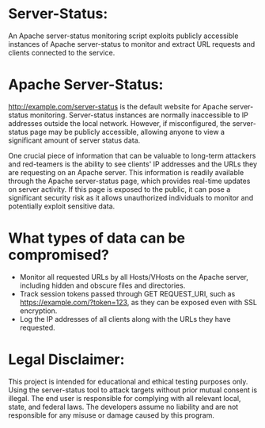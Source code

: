 # Server-Status:
An Apache server-status monitoring script exploits publicly accessible instances of Apache server-status to monitor and extract URL requests and clients connected to the service.


# Apache Server-Status:
http://example.com/server-status is the default website for Apache server-status monitoring. Server-status instances are normally inaccessible to IP addresses outside the local network. However, if misconfigured, the server-status page may be publicly accessible, allowing anyone to view a significant amount of server status data.

One crucial piece of information that can be valuable to long-term attackers and red-teamers is the ability to see clients' IP addresses and the URLs they are requesting on an Apache server. This information is readily available through the Apache server-status page, which provides real-time updates on server activity. If this page is exposed to the public, it can pose a significant security risk as it allows unauthorized individuals to monitor and potentially exploit sensitive data.

# What types of data can be compromised?

- Monitor all requested URLs by all Hosts/VHosts on the Apache server, including hidden and obscure files and directories.
- Track session tokens passed through GET REQUEST_URI, such as https://example.com/?token=123, as they can be exposed even with SSL encryption.
- Log the IP addresses of all clients along with the URLs they have requested.

# Legal Disclaimer: 

This project is intended for educational and ethical testing purposes only. Using the server-status tool to attack targets without prior mutual consent is illegal. The end user is responsible for complying with all relevant local, state, and federal laws. The developers assume no liability and are not responsible for any misuse or damage caused by this program.
